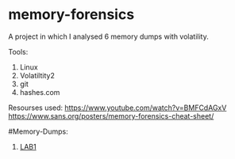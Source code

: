 # memory-forensics

A project in which I analysed 6 memory dumps with volatility.

Tools:
1. Linux
2. Volatiltity2
3. git
4. hashes.com

Resourses used:
https://www.youtube.com/watch?v=BMFCdAGxV
https://www.sans.org/posters/memory-forensics-cheat-sheet/

#Memory-Dumps:
1. [LAB1](https://mega.nz/#!6l4BhKIb!l8ATZoliB_ULlvlkESwkPiXAETJEF7p91Gf9CWuQI70)


